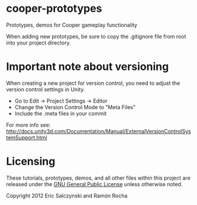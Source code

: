 cooper-prototypes
=================

Prototypes, demos for Cooper gameplay functionality

When adding new prototypes, be sure to copy the .gitignore file from root into your project directory.

Important note about versioning
===============================

When creating a new project for version control, you need to adjust the version control settings in Unity.

- Go to Edit -> Project Settings -> Editor
- Change the Version Control Mode to "Meta Files"
- Include the .meta files in your commit

For more info see: http://docs.unity3d.com/Documentation/Manual/ExternalVersionControlSystemSupport.html

Licensing
=========
These tutorials, prototypes, demos, and all other files within this project are released under the [GNU General Public License](http://opensource.org/licenses/GPL-3.0) unless otherwise noted.

Copyright 2012 Eric Salczynski and Ramón Rocha
